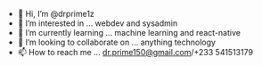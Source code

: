 - 👋 Hi, I’m @drprime1z
- 👀 I’m interested in ... webdev and sysadmin
- 🌱 I’m currently learning ... machine learning and react-native 
- 💞️ I’m looking to collaborate on ... anything technology 
- 📫 How to reach me ... dr.prime150@gmail.com/+233 541513179 

<!---
drprime1z/drprime1z is a ✨ special ✨ repository because its `README.md` (this file) appears on your GitHub profile.
You can click the Preview link to take a look at your changes.
--->
